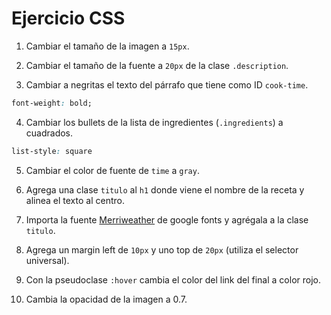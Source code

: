 # Ejercicio CSS

1. Cambiar el tamaño de la imagen a `15px`.


2. Cambiar el tamaño de la fuente a `20px` de la clase `.description`.


3. Cambiar a negritas el texto del párrafo que tiene como ID `cook-time`.

```CSS
font-weight: bold;
```


4. Cambiar los bullets de la lista de ingredientes (`.ingredients`) a cuadrados.

```CSS
list-style: square
```

5. Cambiar el color de fuente de `time` a `gray`.


6. Agrega una clase `titulo` al `h1` donde viene el nombre de la receta y alinea el texto al centro.


7. Importa la fuente [Merriweather](https://fonts.google.com/specimen/Merriweather#type-tester) de google fonts y agrégala a la clase `titulo`.


8. Agrega un margin left de `10px` y uno top de `20px` (utiliza el selector universal).

9. Con la pseudoclase `:hover` cambia el color del link del final a color rojo.

10. Cambia la opacidad de la imagen a 0.7.

